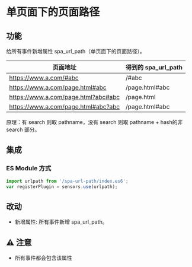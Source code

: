 # 单页面下的页面路径
## 功能
给所有事件新增属性 spa_url_path（单页面下的页面路径）。
   
| 页面地址 | 得到的 spa_url_path |
| ------ | ------ |
| https://www.a.com/#abc	 | /#abc|
|https://www.a.com/page.html#abc |	/page.html#abc |
|https://www.a.com/page.html?abc#abc|/page.html|
|https://www.a.com/page.html#abc?abc|/page.html#abc|
    
原理：有 search 则取 pathname，没有 search 则取 pathname + hash的非 search 部分。  

## 集成
### ES Module 方式
```javascript
import urlpath from '/spa-url-path/index.es6';
var registerPlugin = sensors.use(urlpath);
```

## 改动
- 新增属性: 所有事件新增 spa_url_path。

## ⚠️ 注意
- 所有事件都会包含该属性
